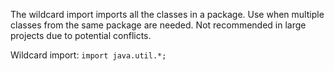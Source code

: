 The wildcard import imports all the classes in a package. Use when multiple classes from the same package are needed. Not recommended in large projects due to potential conflicts.

Wildcard import:
`import java.util.*;`

